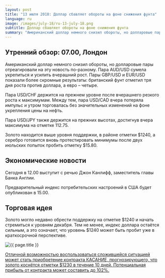 ```yaml
---
layout: post
title: "13 июля 2018: Доллар сбавляет обороты на фоне снижения фунта"
language: ru
image: /images/july-18/ru-13-july-18.png
subtitle: Доллар сбавляет обороты на фоне снижения фунта
summary: "Американский доллар немного снизил обороты, но долларовые пары отреагировали на эту новость по-разному. Пара AUD/USD сумела укрепиться и усилить вчерашний рост"
---
```

## Утренний обзор: 07.00, Лондон
 
Американский доллар немного снизил обороты, но долларовые пары отреагировали на эту новость по-разному. Пара AUD/USD сумела укрепиться и усилить вчерашний рост. Пары GBP/USD и EUR/USD показали более скромные результаты: британский фунт отметил тря дня роста против доллара, а евро – четыре.
 
Пара USD/CHF держится на прежнем уровне после вчерашнего резкого роста к максимумам. Между тем, пара USD/CAD вчера потеряла импульс и утром торговалась без значительных изменений на фоне укрепления цены на нефть.
 
Пара USD/JPY также держится на прежних высотах, достигнув вчера максимума на отметке 112.75.
 
Золото находится выше уровня поддержки, в районе отметки $1240, а серебро готовится вновь протестировать минимумы после двух июльских попыток пробить отметку $15.80.
 
## Экономические новости

Сегодня в 12.00 выступит с речью Джон Канлифф, заместитель главы Банка Англии.
 
Предварительный индекс потребительских настроений в США будет опубликован в 15.00.
 
## Торговая идея

Золото могло недавно обрести поддержку на отметке $1240 и начать стремиться к уровням декабря. Тем не менее, индекс доллара остаётся сильным, а это означает, что уровень $1240 может быть пробит уже в краткосрочной перспективе.

<img src="{{ site.url }}/images/july-18/ru-13-july-18.png" alt="{{ page.title }}"  title="{{ page.title }}">

<a href="%LINK%%?currency=USD&market=commodities&underlying=frxXAUUSD&formname=touchnotouch&duration_amount=10&duration_units=d&amount=10&amount_type=stake&expiry_type=duration&barrier=1230" target="_blank">Отличной возможностью воспользоваться сложившейся ситуацией может стать приобретение контракта КАСАНИЕ, прогнозирующего, что золото коснётся отметки $1230 в течение 10 дней. Потенциальная прибыль от контракта может составить до 102%.</a>

